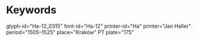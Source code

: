 # Keywords
glyph-id="Ha-12_0315"
font-id="Ha-12"
printer-id="Ha"
printer="Jan Haller"
period="1505–1525"
place="Kraków"
PT plate="175"
